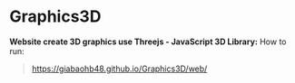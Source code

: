 # Graphics3D
**Website create 3D graphics use Threejs - JavaScript 3D Library:** 
How to run:
> https://giabaohb48.github.io/Graphics3D/web/
